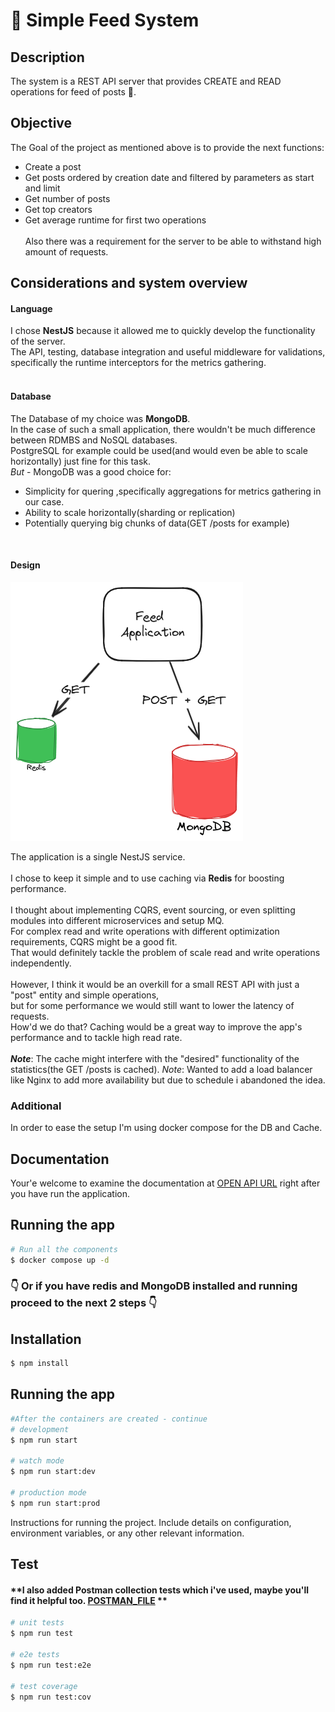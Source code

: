 #  📝 Simple Feed System 

## Description

The system is a REST API server that provides CREATE and READ operations for feed of posts 🏣.

## Objective

The Goal of the project as mentioned above is to provide the next functions:

- Create a post
- Get posts ordered by creation date and filtered by parameters as start and limit
- Get number of posts
- Get top creators
- Get average runtime for first two operations
  <br><br>
  Also there was a requirement for the server to be able to withstand high amount of requests.

## Considerations and system overview

#### Language

I chose **NestJS** because it allowed me to quickly develop the functionality of the server.
<br>The API, testing, database integration and useful middleware for validations,
specifically the runtime interceptors for the metrics gathering.<br><br>

#### Database

The Database of my choice was **MongoDB**.<br>
In the case of such a small application, there wouldn't be much difference between RDMBS and NoSQL databases.<br>
PostgreSQL for example could be used(and would even be able to scale horizontally) just fine for this task.<br>
_But_  - MongoDB was a good choice for:<br>

- Simplicity for quering ,specifically aggregations for metrics gathering in our case.
- Ability to scale horizontally(sharding or replication)
- Potentially querying big chunks of data(GET /posts for example)
<br> 

#### Design

![Diagram](Diagram.png)

The application is a single NestJS service.<br><br>
I chose to keep it simple and to use caching via **Redis** for boosting performance.<br><br>
I thought about implementing CQRS, event sourcing, or even splitting modules into different microservices and setup MQ.<br>
For complex read and write operations with different optimization requirements, CQRS might be a good fit. <br>
That would definitely tackle the problem of scale read and write operations independently.<br><br>
However, I think it would be an overkill for a small REST API with just a "post" entity and simple operations,<br>
but for some performance we would still want to lower the latency of requests.<br>
How'd we do that? Caching would be a great way to improve the app's performance and to tackle high read rate.<br>
<br>
**_Note_**: The cache might interfere with the "desired" functionality of the statistics(the GET /posts is cached).
*_Note_*: Wanted to add a load balancer like Nginx to add more availability but due to schedule i abandoned the idea. <br> 

### Additional

In order to ease the setup I'm using docker compose for the DB and Cache.

## Documentation

Your'e welcome to examine the documentation at [OPEN API URL]
right after you have run the application.
## Running the app

```bash
# Run all the components
$ docker compose up -d
```
### 👇 Or if you have redis and MongoDB installed and running proceed to the next 2 steps 👇

## Installation

```bash
$ npm install
```

## Running the app

```bash
#After the containers are created - continue
# development
$ npm run start

# watch mode
$ npm run start:dev

# production mode
$ npm run start:prod
```
Instructions for running the project. Include details on configuration, environment variables, or any other relevant information.

## Test
 #### **I also added Postman collection tests which i've used, maybe you'll find it helpful too. [POSTMAN_FILE] **

```bash
# unit tests
$ npm run test

# e2e tests
$ npm run test:e2e

# test coverage
$ npm run test:cov
```

 [OPEN API URL]: localhost:3000/api
 [POSTMAN_FILE]: feed-api-calls.postman_collection.json
